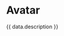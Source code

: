 <script setup>
  import data from './data.json';
  import { mapFrameworkStatuses } from '../utils.js';
</script>

# Avatar

{{ data.description }}

<components-status v-bind="mapFrameworkStatuses(data.frameworks)" />

